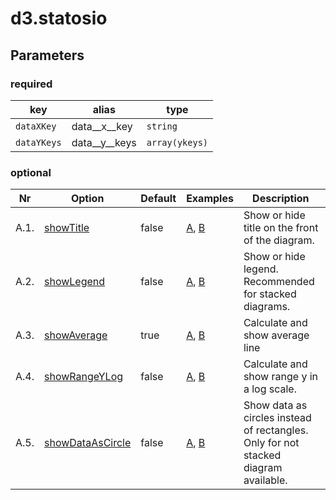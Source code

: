 # d3.statosio

## Parameters
### required
| key  | alias  | type  |
|---|---|---|
| ```dataXKey``` | data__x__key | ```string```  |
| ```dataYKeys``` | data__y__keys | ```array(ykeys)```  |


### optional

| **Nr**| **Option** | **Default** | **Examples** | **Description** |
|---|---|---|---|---|
| A.1. | [showTitle](show__title.md) | false | [A](../options/../options/show__title.html#example-a), [B](../options/../options/show__title.html#example-b) | Show or hide title on the front of the diagram. |
| A.2. | [showLegend](show__legend.md) | false | [A](../options/../options/show__legend.html#example-a), [B](../options/../options/show__legend.html#example-b) | Show or hide legend. Recommended for stacked diagrams. |
| A.3. | [showAverage](show__average.md) | true | [A](../options/../options/show__average.html#example-a), [B](../options/../options/show__average.html#example-b) | Calculate and show average line |
| A.4. | [showRangeYLog](show__range_y_log.md) | false | [A](../options/../options/show__range_y_log.html#example-a), [B](../options/../options/show__range_y_log.html#example-b) | Calculate and show range y in a log scale. |
| A.5. | [showDataAsCircle](show__data_as_circle.md) | false | [A](../options/../options/show__data_as_circle.html#example-a), [B](../options/../options/show__data_as_circle.html#example-b) | Show data as circles instead of rectangles. Only for not stacked diagram available. |
